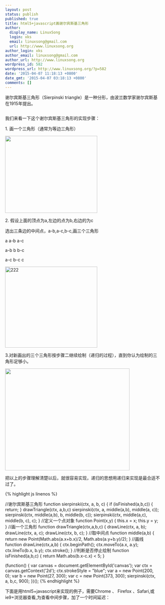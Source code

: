 ```yaml
---
layout: post
status: publish
published: true
title: html5+javascript画谢尔宾斯基三角形
author:
  display_name: LinuxSong
  login: xks
  email: linuxsong@gmail.com
  url: http://www.linuxsong.org
author_login: xks
author_email: linuxsong@gmail.com
author_url: http://www.linuxsong.org
wordpress_id: 582
wordpress_url: http://www.linuxsong.org/?p=582
date: '2015-04-07 11:18:13 +0800'
date_gmt: '2015-04-07 03:18:13 +0800'
comments: []
---
```

<p>谢尔宾斯基三角形（Sierpinski triangle）是一种分形，由波兰数学家谢尔宾斯基在1915年提出。</p>
<p><a href="http://www.linuxsong.org/wp-content/uploads/2015/04/下载-1-e1428373711612.png"><img class="alignnone wp-image-583 size-full" src="http://www.linuxsong.org/wp-content/uploads/2015/04/下载-1-e1428373711612.png" alt="" /></a></p>
<p>我们来看一下这个谢尔宾斯基三角形的实现步骤：</p>
<p>1. 画一个三角形（通常为等边三角形）</p>
<p><a href="http://www.linuxsong.org/wp-content/uploads/2015/04/5CC053DC-AA5D-4EDD-9941-97958E6EC7AB.jpg"><img class="alignnone wp-image-584 size-medium" src="http://www.linuxsong.org/wp-content/uploads/2015/04/5CC053DC-AA5D-4EDD-9941-97958E6EC7AB-300x251.jpg" alt="" width="300" height="251" /></a></p>
<p>2. 假设上面的顶点为a,左边的点为b,右边的为c</p>
<p>选出三条边的中间点，a-b,a-c,b-c,画三个三角形</p>
<p>a a-b a-c</p>
<p>a-b b b-c</p>
<p>a-c b-c c</p>
<p><img class="alignnone size-medium wp-image-589" src="http://www.linuxsong.org/wp-content/uploads/2015/04/222-300x264.jpg" alt="222" width="300" height="264" /></p>
<p>3.对新画出的三个三角形按步骤二继续绘制（递归的过程），直到你认为绘制的三角形足够小。</p>
<p><a href="http://www.linuxsong.org/wp-content/uploads/2015/04/下载-1-e1428373711612.png"><img class="alignnone wp-image-583 size-full" src="http://www.linuxsong.org/wp-content/uploads/2015/04/下载-1-e1428373711612.png" alt="" width="405" height="332" /></a></p>
<p>把以上的步骤理解清楚以后，就很容易实现，递归的思想用递归来实现是最合适不过了。</p>
<!--more-->

{% highlight js linenos %}

//谢尔宾斯基三角形
function sierpinski(ctx, a, b, c)
{
    if (isFinished(a,b,c)) {
        return;
    }
    drawTriangle(ctx, a,b,c)
    sierpinski(ctx, a, middle(a,b), middle(a, c));
    sierpinski(ctx, middle(a,b), b, middle(b, c));
    sierpinski(ctx, middle(a,c), middle(b, c), c);
}
//定义一个点对象
function Point(x,y)
{
    this.x = x;
    this.y = y;
}
//画一个三角形
function drawTriangle(ctx,a,b,c)
{
    drawLine(ctx, a, b);
    drawLine(ctx, a, c);
    drawLine(ctx, b, c);
}
//取中间点
function middle(a,b)
{
    return new Point(Math.abs(a.x+b.x)/2, Math.abs(a.y+b.y)/2);
}
//画线
function drawLine(ctx,a,b)
{
    ctx.beginPath();
    ctx.moveTo(a.x, a.y);
    ctx.lineTo(b.x, b.y);
    ctx.stroke();
}
//判断是否停止绘制
function isFinished(a,b,c)
{
    return Math.abs(b.x-c.x) < 5;
}

(function() {
    var canvas = document.getElementById('canvas');
    var ctx = canvas.getContext('2d');
    ctx.strokeStyle = "blue";
    var a = new Point(200, 0);
    var b = new Point(27, 300);
    var c = new Point(373, 300);
    sierpinski(ctx, a, b,c, 900);
})();
{% endhighlight %}

<p>下面是用html5+javascript来实现的例子，需要Chrome 、 Firefox 、Safari,或ie9+浏览器查看,为查看中间步骤，加了一个时间延迟：</p>
<p><center><br />
<canvas id="canvas" width="500" height="500"></canvas></center><br />
<script type="text/javascript">// <![CDATA[<br />
function Point(x,y)
{
    this.x = x;
    this.y = y;
}
function sierpinski(ctx, a, b, c, delay)
{
    if (isFinished(a,b,c)) {
        return;
    }
    drawTriangle(ctx, a,b,c)
    setTimeout(sierpinski,delay, ctx, a, middle(a,b), middle(a, c), delay);
    setTimeout(sierpinski,delay, ctx, middle(a,b), b, middle(b, c), delay);
    setTimeout(sierpinski,delay, ctx, middle(a,c), middle(b, c), c, delay);
}
function drawTriangle(ctx,a,b,c)
{
    drawLine(ctx, a, b);
    drawLine(ctx, a, c);
    drawLine(ctx, b, c);
}
function middle(a,b)
{
    return new Point(Math.abs(a.x+b.x)/2, Math.abs(a.y+b.y)/2);
}
function drawLine(ctx,a,b)
{
    ctx.beginPath();
    ctx.moveTo(a.x, a.y);
    ctx.lineTo(b.x, b.y);
    ctx.stroke();
}
function isFinished(a,b,c)
{
    return Math.abs(b.x-c.x) < 5;
}
(function() {
    var canvas = document.getElementById('canvas');
    var ctx = canvas.getContext('2d');
    ctx.strokeStyle = "blue";
    var a = new Point(200, 0);
    var b = new Point(27, 300);
    var c = new Point(373, 300);
    sierpinski(ctx, a, b,c, 900);
})();
// ]]></script>
